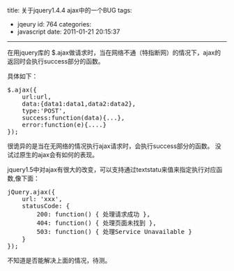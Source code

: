 title: 关于jquery1.4.4 ajax中的一个BUG
tags:
  - jqeury
id: 764
categories:
  - javascript
date: 2011-01-21 20:15:37
---

在用jquery库的 $.ajax做请求时，当在网络不通（特指断网）的情况下，ajax的返回时会执行success部分的函数。

具体如下：

<pre lang="javascript" line="1" file="download.txt" colla="+">
$.ajax({
    url:url,
    data:{data1:data1,data2:data2},
    type:'POST',
    success:function(data){...},
    error:function(e){....}
});
</pre>

很诡异的是当在无网络的情况执行ajax请求时，会执行success部分的函数。 没试过原生的ajax会有如何的表现。

jquery1.5中对ajax有很大的改变，可以支持通过textstatu来值来指定执行对应函数,像下面：
<pre lang="javascript" line="1" file="download.txt" colla="+">
jQuery.ajax({
    url: 'xxx',
    statusCode: {
        200: function() { 处理请求成功 },
        404: function() { 处理页面未找到 },
        503: function() { 处理Service Unavailable }
    }
});
</pre>

不知道是否能解决上面的情况，待测。